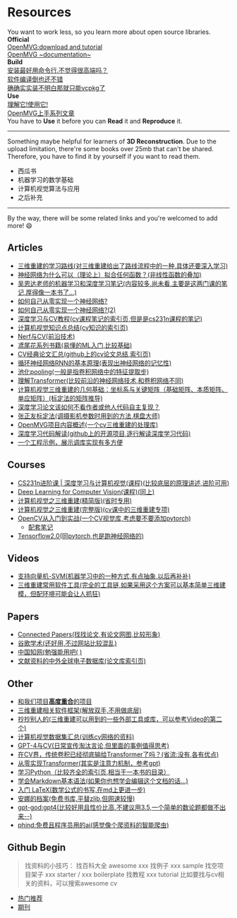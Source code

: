 # Resources
You want to work less, so you learn more about open source libraries.<br />
**Official**<br />
    [OpenMVG:download and tutorial](https://github.com/openMVG/openMVG)<br />
    [OpenMVG \~documentation\~](https://openmvg.readthedocs.io/en/latest/openMVG/openMVG/)<br />
**Build**<br />
    [安装最好用命令行.不觉得很高端吗？](https://www.twblogs.net/a/5bde2dd82b717720b51b984f)<br />
    [软件编译倒也还不错](https://blog.csdn.net/u012512679/article/details/53116641)<br />
    [确确实实装不明白那就只能vcpkg了](https://blog.csdn.net/weixin_45245063/article/details/115123640)<br />
**Use**<br />
    [理解它!使用它!](https://github.com/Mitomzhou/openMVG-Analysis)<br />
    [OpenMVG上手系列文章](https://www.zhihu.com/column/c_1520545571056611328)<br />
You have to **Use** it before you can **Read** it and **Reproduce** it.<br />

-----------------------------------
Something maybe helpful for learners of **3D Reconstruction**.
Due to the upload limitation, there're some books over 25mb that can't be shared.
Therefore, you have to find it by yourself if you want to read them.

* 西瓜书
* 机器学习的数学基础
* 计算机视觉算法与应用
* 之后补充

-----------------------------------
By the way, there will be some related links and you're welcomed to add more! :smile:

## Articles
* [三维重建的学习路线(对三维重建给出了路线流程中的一种,具体还要深入学习)](https://www.zhihu.com/question/279217836/answer/2925386519)
* [神经网络为什么可以（理论上）拟合任何函数？(非线性函数的叠加)](https://www.zhihu.com/question/268384579/answer/2995111320)
* [吴恩达老师的机器学习和深度学习笔记(内容较多,尚未看,主要是这两门课的笔记,厚得像一本书了...)](https://zhuanlan.zhihu.com/p/136194148)
* [如何自己从零实现一个神经网络?](https://www.zhihu.com/question/314879954/answer/2655433794)
* [如何自己从零实现一个神经网络?(2)](https://www.zhihu.com/question/314879954/answer/638380202)
* [深度学习与CV教程(cv课程笔记的索引页,但是是cs231n课程的笔记)](https://www.showmeai.tech/article-detail/260)
* [计算机视觉知识点总结(cv知识的索引页)](https://zhuanlan.zhihu.com/p/58776542)
* [Nerf与CV(前沿技术)](https://zhuanlan.zhihu.com/p/559025481)
* [鸢尾花系列书籍(易懂的ML入门,比较基础)](https://github.com/Visualize-ML)
* [CV经典论文汇总(github上的cv论文总结,索引页)](https://github.com/yizt/cv-papers/blob/master/%E8%AE%A1%E7%AE%97%E6%9C%BA%E8%A7%86%E8%A7%89%E7%BB%8F%E5%85%B8%E8%AE%BA%E6%96%87%E5%9C%B0%E5%9D%80%E6%B1%87%E6%80%BB.md)
* [循环神经网络RNN的基本原理(表现出神经网络的记忆性)](https://www.zhihu.com/pin/1709873046767333376)
* [池化pooling(一般是指卷积网络中的特征提取步)](https://www.zhihu.com/pin/1710322600440348672)
* [理解Transformer(比较前沿的神经网络技术,和卷积网络不同)](https://www.zhihu.com/question/445556653/answer/3254012065)
* [计算机视觉三维重建的几何基础：坐标系与关键矩阵（基础矩阵、本质矩阵、单应矩阵）(标定法的矩阵推导)](https://zhuanlan.zhihu.com/p/159194599)
* [深度学习论文该如何不看作者或他人代码自主复现？](https://www.zhihu.com/question/618393440/answer/3195564408)
* [张正友标定法(调摄影机参数时用到的方法,棋盘大师)](https://zhuanlan.zhihu.com/p/94244568?ivk_sa=1024320u)
* [OpenMVG项目内容概述(一个cv三维重建的处理库)](https://zhuanlan.zhihu.com/p/480953569)
* [深度学习代码解读(github上的开源项目,逐行解读深度学习代码)](https://github.com/labmlai/annotated_deep_learning_paper_implementations)
* [一个工程示例，展示调库实现有多方便](https://cloud.tencent.com/developer/article/1756200)


## Courses
* [CS231n进阶课 | 深度学习与计算机视觉(课程)(比较底层的原理讲述,进阶可用)](https://www.bilibili.com/video/BV13P4y1t7gM/?t=11&spm_id_from=333.1350.jump_directly)
* [Deep Learning for Computer Vision(课程)(同上)](https://csdiy.wiki/%E6%B7%B1%E5%BA%A6%E5%AD%A6%E4%B9%A0/EECS498-007/)
* [计算机视觉之三维重建(精简版)(省时专用)](https://www.bilibili.com/video/BV15f4y1v7pa/)
* [计算机视觉之三维重建(完整版)(cv课中的三维重建专项)](https://www.bilibili.com/video/BV1mT4y1o7Q2/?spm_id_from=333.788&vd_source=04499900d9e2f5fed9feaea999ac6cf4)
* [OpenCV从入门到实战(一个CV视觉库,考虑要不要添加pytorch)](https://www.bilibili.com/video/BV1PV411774y/?spm_id_from=333.788.recommend_more_video.5&vd_source=04499900d9e2f5fed9feaea999ac6cf4)
  * [配套笔记](https://spite-triangle.github.io/artificial_intelligence/#/)
* [Tensorflow2.0(同pytorch,也是跑神经网络的)](https://www.bilibili.com/video/BV1B7411L7Qt/?spm_id_from=333.337.search-card.all.click&vd_source=04499900d9e2f5fed9feaea999ac6cf4)

## Videos
* [支持向量机-SVM(机器学习中的一种方式,有点抽象,以后再补补)](https://www.bilibili.com/video/BV1Xb4y1N7r5/?spm_id_from=333.999.0.0&vd_source=04499900d9e2f5fed9feaea999ac6cf4)
* [三维重建常用软件工具(完全的工具链,如果采用这个方案可以基本简单三维建模，但配环境可能会让人抓狂)](https://www.bilibili.com/video/BV1F54y1T7m5/?spm_id_from=333.337.search-card.all.click&vd_source=04499900d9e2f5fed9feaea999ac6cf4)

## Papers
* [Connected Papers(找找论文,有论文网图,比较形象)](https://www.connectedpapers.com/)
* [谷歌学术(还好用,不过网站比较混乱)](https://scholar.google.com.hk/?hl=zh-CN)
* [中国知网(勉强能用吧( )](https://www.cnki.net/)
* [文献资料的中外全球电子数据库(论文库索引页)](https://www.cwauthors.com.cn/article/e-database)

## Other
* [和我们项目**高度重合**的项目](https://github.com/SoulBasic/J3DReconstruction)
* [三维重建相关软件框架(解放双手,不用做底层)](https://zhuanlan.zhihu.com/p/460559374)
* [抄抄别人的(三维重建可以用到的一些外部工具或库，可以参考Video的第二个)](https://www.zhihu.com/question/341350546/answer/1230711957)
* [计算机视觉数据集汇总(训练cv网络的资料)](https://zhuanlan.zhihu.com/p/99680662)
* [GPT-4与CV(日常宣传淘汰言论,但里面的事例值得思考)](https://zhuanlan.zhihu.com/p/616966879)
* [在CV界，传统卷积已经彻底输给Transformer了吗？(省流:没有,各有优点)](https://www.zhihu.com/question/531529633/answer/3284029493)
* [从零实现Transformer(其实是注意力机制，参考gpt)](https://zhuanlan.zhihu.com/p/648127076)
* [学习Python（比较齐全的索引页,相当于一本书的目录）](https://zhuanlan.zhihu.com/p/421726412)
* [学会Markdown基本语法(如果你也想学会编辑这个文档的话...)](https://zhuanlan.zhihu.com/p/270716843)
* [入门 LaTeX(数学公式的书写,在md上更进一步)](https://www.zhihu.com/question/62943097/answer/2507170664)
* [安娜的档案(免费书库,平替zlib,但网速较慢)](https://zh.annas-archive.org/)
* [gpt-god:gpt4(比较好用且性价比高,不建议用3.5,一个简单的数论题都做不出来--)](https://gptgod.site/)
* [phind:免费且程序员用的ai(感觉像个爬资料的智能爬虫)](www.phind.com)

## Github Begin
> 找资料的小技巧：
  找百科大全    awesome xxx
  找例子        xxx sample
  找空项目架子  xxx starter / xxx boilerplate 
  找教程        xxx tutorial
  比如要找与cv相关的资料，可以搜索awesome cv

* [热门推荐](https://github.com/trending/)
* [期刊](https://github.com/521xueweihan/HelloGitHub)
